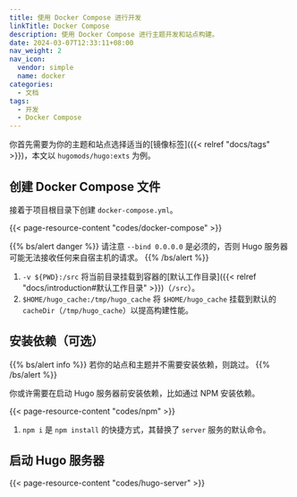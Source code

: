 ```yaml
---
title: 使用 Docker Compose 进行开发
linkTitle: Docker Compose
description: 使用 Docker Compose 进行主题开发和站点构建。
date: 2024-03-07T12:33:11+08:00
nav_weight: 2
nav_icon:
  vendor: simple
  name: docker
categories:
  - 文档
tags:
  - 开发
  - Docker Compose
---
```


你首先需要为你的主题和站点选择适当的[镜像标签]({{< relref "docs/tags" >}})，本文以 `hugomods/hugo:exts` 为例。

## 创建 Docker Compose 文件

接着于项目根目录下创建 `docker-compose.yml`。

{{< page-resource-content "codes/docker-compose" >}}

{{% bs/alert danger %}}
请注意 `--bind 0.0.0.0` 是必须的，否则 Hugo 服务器可能无法接收任何来自宿主机的请求。
{{% /bs/alert %}}

1. `-v ${PWD}:/src` 将当前目录挂载到容器的[默认工作目录]({{< relref "docs/introduction#默认工作目录" >}})（`/src`）。
2. `$HOME/hugo_cache:/tmp/hugo_cache` 将 `$HOME/hugo_cache` 挂载到默认的 `cacheDir`（`/tmp/hugo_cache`）以提高构建性能。

## 安装依赖（可选）

{{% bs/alert info %}}
若你的站点和主题并不需要安装依赖，则跳过。
{{% /bs/alert %}}

你或许需要在启动 Hugo 服务器前安装依赖，比如通过 NPM 安装依赖。

{{< page-resource-content "codes/npm" >}}

1. `npm i` 是 `npm install` 的快捷方式，其替换了 `server` 服务的默认命令。

## 启动 Hugo 服务器

{{< page-resource-content "codes/hugo-server" >}}
